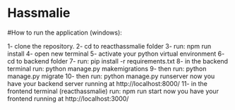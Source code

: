 # Hassmalie

#How to run the application (windows): 

1- clone the repository.
2- cd to reacthassmalie folder
3- run: npm run install
4- open new terminal
5- activate your python virtual environment
6- cd to backend folder
7- run: pip install -r requirements.txt
8- in the backend terminal run: python manage.py makemigrations
9- then run: python manage.py migrate
10- then run: python manage.py runserver
now you have your backend server running at http://localhost:8000/
11- in the frontend terminal (reacthassmalie) run: npm run start
now you have your frontend running at http://localhost:3000/

